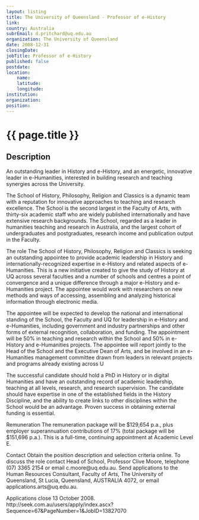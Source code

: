 ```yaml
---
layout: listing
title: The University of Queensland - Professor of e-History
link:
country: Australia
subrEmail: d.pritchard@uq.edu.au
organization: The University of Queensland 
date: 2008-12-31
closingDate: 
jobTitle: Professor of e-History
published: false
postdate:
location:
	name: 
	latitude: 
	longitude: 
institution: 
organization: 
position: 
--- 
```



# {{ page.title }}

## Description



<p>An outstanding leader in History and e-History, and an energetic,
innovative leader in e-Humanities, interested in building research and
teaching synergies across the University.</p>

<p>The School of History, Philosophy, Religion and Classics is a dynamic
team with a reputation for innovative approaches to teaching and
research excellence. The School is the second largest in the Faculty
of Arts, with thirty-six academic staff who are widely published
internationally and have extensive research backgrounds. The School,
regarded as a leader in humanities teaching and research in Australia,
and the largest cohort of undergraduates and postgraduates, research
income and publication output in the Faculty.</p>

<p>The role The School of History, Philosophy, Religion and Classics is
seeking an outstanding appointee to provide academic leadership in
History and internationally-recognized expertise in e-History and
related aspects of e-Humanities. This is a new initiative created to
give the study of History at UQ across several faculties and a number
of schools and centres a point of convergence and a unique difference
through a major e-History and e-Humanities project. The appointee
would work with researchers on new methods and ways of accessing,
assembling and analyzing historical information through electronic
media.</p>

<p>The appointee will be expected to develop the national and
international standing of the School, the Faculty and UQ for
leadership in e-History and e-Humanities, including government and
industry partnerships and other forms of external recognition,
collaboration, and funding. The appointment will be 50% in teaching
and research within the School and 50% in e-History and e-Humanities
projects. The appointee will report jointly to the Head of the School
and the Executive Dean of Arts, and be involved in an e-Humanities
management committee drawn from leaders in relevant projects and
programs already existing across U</p>

<p>The successful candidate should hold a PhD in History or in digital
Humanities and have an outstanding record of academic leadership,
teaching at all levels, research, and research supervision. The
candidate should have expertise in one of the established fields in
the History Discipline, and the ability to create links to other
disciplines within the School would be an advantage. Proven success in
obtaining external funding is essential.</p>

<p>Remuneration The remuneration package will be $129,654 p.a., plus
employer superannuation contributions of 17% (total package will be
$151,696 p.a.). This is a full-time, continuing appointment at
Academic Level E.</p>

<p>Contact Obtain the position description and selection criteria online.
To discuss the role contact Head of School, Professor Clive Moore,
telephone (07) 3365 2154 or email c.moore@uq.edu.au. Send applications
to the Human Resources Consultant, Faculty of Arts, The University of
Queensland, St Lucia, Queensland, AUSTRALIA 4072, or email
applications.arts@uq.edu.au.</p>

<p>Applications close 13 October 2008.
http://seek.com.au/users/apply/index.ascx?Sequence=67&PageNumber=1&JobID=13827070</p>
